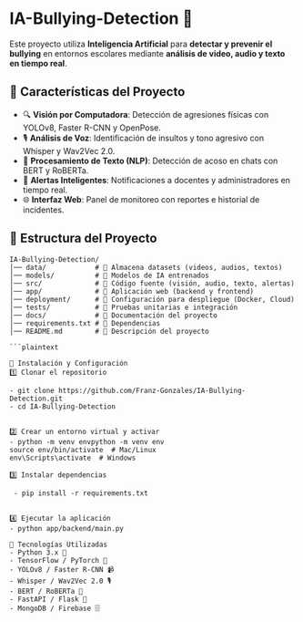 # IA-Bullying-Detection 🚸

Este proyecto utiliza **Inteligencia Artificial** para **detectar y prevenir el bullying** en entornos escolares mediante **análisis de video, audio y texto en tiempo real**.

## 📌 Características del Proyecto
- 🔍 **Visión por Computadora**: Detección de agresiones físicas con YOLOv8, Faster R-CNN y OpenPose.
- 🎙 **Análisis de Voz**: Identificación de insultos y tono agresivo con Whisper y Wav2Vec 2.0.
- 💬 **Procesamiento de Texto (NLP)**: Detección de acoso en chats con BERT y RoBERTa.
- 📢 **Alertas Inteligentes**: Notificaciones a docentes y administradores en tiempo real.
- 🌐 **Interfaz Web**: Panel de monitoreo con reportes e historial de incidentes.

## 📂 Estructura del Proyecto
```plaintext
IA-Bullying-Detection/
│── data/            # 📂 Almacena datasets (videos, audios, textos)
│── models/          # 📂 Modelos de IA entrenados
│── src/             # 📂 Código fuente (visión, audio, texto, alertas)
│── app/             # 📂 Aplicación web (backend y frontend)
│── deployment/      # 📂 Configuración para despliegue (Docker, Cloud)
│── tests/           # 📂 Pruebas unitarias e integración
│── docs/            # 📂 Documentación del proyecto
│── requirements.txt # 📄 Dependencias
│── README.md        # 📄 Descripción del proyecto

```plaintext

🚀 Instalación y Configuración
1️⃣ Clonar el repositorio

- git clone https://github.com/Franz-Gonzales/IA-Bullying-Detection.git
- cd IA-Bullying-Detection


2️⃣ Crear un entorno virtual y activar
- python -m venv envpython -m venv env
source env/bin/activate  # Mac/Linux
env\Scripts\activate  # Windows

3️⃣ Instalar dependencias

 - pip install -r requirements.txt


4️⃣ Ejecutar la aplicación
- python app/backend/main.py

🔧 Tecnologías Utilizadas
- Python 3.x 🐍
- TensorFlow / PyTorch 🧠
- YOLOv8 / Faster R-CNN 📹
- Whisper / Wav2Vec 2.0 🎙
- BERT / RoBERTa 📝
- FastAPI / Flask 🚀
- MongoDB / Firebase 🗄